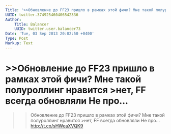 ```yaml
---
Title: '>>Обновление до FF23 пришло в рамках этой фичи? Мне такой полуроллинг нравится >нет, FF всегда обновляли Не про...'
UUID: twitter.374925460406542336
Author:
    Title: Balancer
    UUID: twitter.user.balancer73
Date: 'Tue, 03 Sep 2013 20:02:50 +0400'
Type: Post
Markup: Text
---
```


# >>Обновление до FF23 пришло в рамках этой фичи? Мне такой полуроллинг нравится >нет, FF всегда обновляли Не про...

>>Обновление до FF23 пришло в рамках этой фичи? Мне такой
полуроллинг нравится >нет, FF всегда обновляли Не про...
http://t.co/sHWeaXVQK9